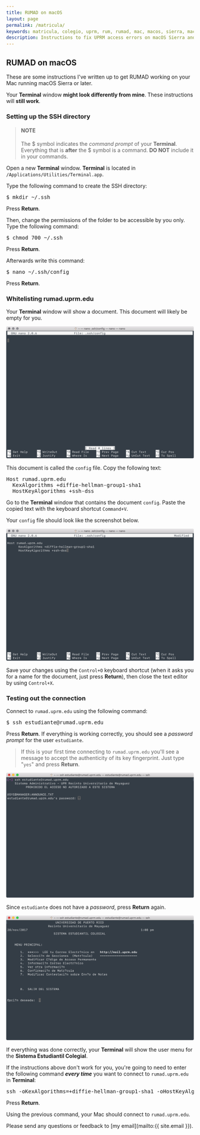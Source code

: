 ```yaml
---
title: RUMAD on macOS
layout: page
permalink: /matricula/
keywords: matricula, colegio, uprm, rum, rumad, mac, macos, sierra, macos sierra, high sierra, macos high sierra
description: Instructions to fix UPRM access errors on macOS Sierra and High Sierra
---
```


## RUMAD on macOS

These are some instructions I've written up to get RUMAD working on your Mac running macOS Sierra or later.

Your **Terminal** window **might look differently from mine**. These instructions will **still work**.

### Setting up the SSH directory

<blockquote class="aside"><h4>NOTE</h4>The $ symbol indicates the <em>command prompt</em> of your <b>Terminal</b>. Everything that is <b>after</b> the $ symbol is a command. <b>DO NOT</b> include it in your commands.</blockquote>

Open a new **Terminal** window. **Terminal** is located in `/Applications/Utilities/Terminal.app`.

Type the following command to create the SSH directory: 

<pre class="code-snippet">$ mkdir ~/.ssh</pre>

Press **Return**.

Then, change the permissions of the folder to be accessible by you only. Type the following command: 

<pre class="code-snippet">$ chmod 700 ~/.ssh</pre>

Press **Return**.

Afterwards write this command:

<pre class="code-snippet">$ nano ~/.ssh/config</pre>

Press **Return**.

### Whitelisting rumad.uprm.edu

Your **Terminal** window will show a document. This document will likely be empty for you.

[![](/assets/images/nano-empty.png)](/assets/images/nano-empty.png)

This document is called the `config` file. Copy the following text:

<pre class="code-snippet">Host rumad.uprm.edu
  KexAlgorithms +diffie-hellman-group1-sha1
  HostKeyAlgorithms +ssh-dss</pre>

Go to the **Terminal** window that contains the document <code>config</code>. Paste the copied text with the keyboard shortcut `Command+V`.

Your `config` file should look like the screenshot below.

[![](/assets/images/nano-config.png)](/assets/images/nano-config.png)

Save your changes using the `Control+O` keyboard shortcut (when it asks you for a name for the document, just press **Return**), then close the text editor by using `Control+X`.

### Testing out the connection

Connect to `rumad.uprm.edu` using the following command: 

<pre class="code-snippet">$ ssh estudiante@rumad.uprm.edu</pre>

Press **Return**. If everything is working correctly, you should see a <em>password prompt</em> for the user <code>estudiante</code>.

<blockquote class="aside">If this is your first time connecting to <code>rumad.uprm.edu</code> you'll see a message to accept the authenticity of its key fingerprint. Just type "<code>yes</code>" and press <b>Return</b>.</blockquote>

[![](/assets/images/login.png)](/assets/images/login.png)

Since `estudiante` does not have a _password_, press **Return** again.

[![](/assets/images/end.png)](/assets/images/end.png)

If everything was done correctly, your **Terminal** will show the user menu for the **Sistema Estudiantil Colegial**.

If the instructions above don't work for you, you're going to need to enter the following command _**every time**_ you want to connect to <code>rumad.uprm.edu</code> in **Terminal**:

<pre class="code-snippet">ssh -oKexAlgorithms=+diffie-hellman-group1-sha1 -oHostKeyAlgorithms=+ssh-dss estudiante@rumad.uprm.edu</pre>

Press **Return**.

Using the previous command, your Mac should connect to `rumad.uprm.edu`.

Please send any questions or feedback to [my email](mailto:{{ site.email }}).
